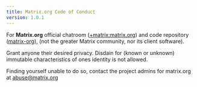 ```yaml
---
title: Matrix.org Code of Conduct
version: 1.0.1
---
```


For **Matrix.org** official chatroom ([+matrix:matrix.org](https://matrix.to/#/+matrix:matrix.org)) and code repository ([matrix-org](https://github.com/matrix-org)), (not the greater Matrix community, nor its client software).

Grant anyone their desired privacy.
Disdain for (known or unknown) immutable characteristics of ones identity is not allowed.

Finding yourself unable to do so, contact the project admins for matrix.org at abuse@matrix.org
